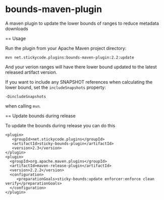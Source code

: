 bounds-maven-plugin
===================

A maven plugin to update the lower bounds of ranges to reduce metadata downloads

== Usage

Run the plugin from your Apache Maven project directory:

    mvn net.stickycode.plugins:bounds-maven-plugin:2.2:update

And your verion ranges will have there lower bound updated to the latest released
artifact version.

If you want to include any SNAPSHOT references when calculating the lower bound, set the
`includeSnapshots` property:

    -DincludeSnapshots

when calling `mvn`.

== Update bounds during release

To update the bounds during release you can do this

    <plugin>
       <groupId>net.stickycode.plugins</groupId>
       <artifactId>sticky-bounds-plugin</artifactId>
       <version>2.3</version>
    </plugin>
    <plugin>
      <groupId>org.apache.maven.plugins</groupId>
      <artifactId>maven-release-plugin</artifactId>
      <version>2.2.2</version>
      <configuration>
         <preparationGoals>sticky-bounds:update enforcer:enforce clean verify</preparationGoals>
      </configuration>
    </plugin>

